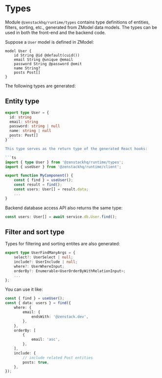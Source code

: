 # Types

Module `@zenstackhq/runtime/types` contains type definitions of entities, filters, sorting, etc., generated from ZModel data models. The types can be used in both the front-end and the backend code.

Suppose a `User` model is defined in ZModel:

```zmodel
model User {
    id String @id @default(cuid())
    email String @unique @email
    password String @password @omit
    name String?
    posts Post[]
}
```

The following types are generated:

## Entity type

````ts
export type User = {
  id: string
  email: string
  password: string | null
  name: string | null
  posts: Post[]
}```

This type serves as the return type of the generated React hooks:

```ts
import { type User } from '@zenstackhq/runtime/types';
import { useUser } from '@zenstackhq/runtime/client';

export function MyComponent() {
    const { find } = useUser();
    const result = find();
    const users: User[] = result.data;
    ...
}
````

Backend database access API also returns the same type:

```ts
const users: User[] = await service.db.User.find();
```

## Filter and sort type

Types for filtering and sorting entites are also generated:

```ts
export type UserFindManyArgs = {
    select?: UserSelect | null;
    include?: UserInclude | null;
    where?: UserWhereInput;
    orderBy?: Enumerable<UserOrderByWithRelationInput>;
    ...
};
```

You can use it like:

```ts
const { find } = useUser();
const { data: users } = find({
    where: {
        email: {
            endsWith: '@zenstack.dev',
        },
    },
    orderBy: [
        {
            email: 'asc',
        },
    ],
    include: {
        // include related Post entities
        posts: true,
    },
});
```
